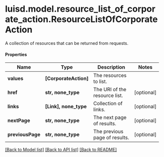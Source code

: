 # luisd.model.resource_list_of_corporate_action.ResourceListOfCorporateAction

A collection of resources that can be returned from requests.

#### Properties
Name | Type | Description | Notes
------------ | ------------- | ------------- | -------------
**values** | **[CorporateAction]** | The resources to list. | 
**href** | **str, none_type** | The URI of the resource list. | [optional] 
**links** | **[Link], none_type** | Collection of links. | [optional] 
**nextPage** | **str, none_type** | The next page of results. | [optional] 
**previousPage** | **str, none_type** | The previous page of results. | [optional] 

[[Back to Model list]](../../README.md#documentation-for-models) [[Back to API list]](../../README.md#documentation-for-api-endpoints) [[Back to README]](../../README.md)

